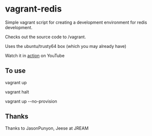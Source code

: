 vagrant-redis
=============

Simple vagrant script for creating a development environment for redis development.

Checks out the source code to /vagrant.

Uses the ubuntu/trusty64 box (which you may already have)

Watch it in [action](https://www.youtube.com/watch?v=1pkikXchQfo) on YouTube 

To use
------

vagrant up

vagrant halt

vagrant up --no-provision


Thanks
------

Thanks to JasonPunyon, Jeese at JREAM 
